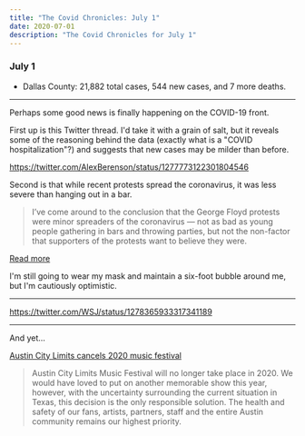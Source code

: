```yaml
---
title: "The Covid Chronicles: July 1"
date: 2020-07-01
description: "The Covid Chronicles for July 1"
---
```


### July 1

- Dallas County: 21,882 total cases, 544 new cases, and 7 more deaths.

---

Perhaps some good news is finally happening on the COVID-19 front.

First up is this Twitter thread. I'd take it with a grain of salt, but it reveals some of the reasoning behind the data (exactly what is a "COVID hospitalization"?) and suggests that new cases may be milder than before.

https://twitter.com/AlexBerenson/status/1277773122301804546

Second is that while recent protests spread the coronavirus, it was less severe than hanging out in a bar.

> I’ve come around to the conclusion that the George Floyd protests were minor spreaders of the coronavirus — not as bad as young people gathering in bars and throwing parties, but not the non-factor that supporters of the protests want to believe they were.

[Read more](https://www.nationalreview.com/the-morning-jolt/individual-actions-matter/)

I'm still going to wear my mask and maintain a six-foot bubble around me, but I'm cautiously optimistic.

---

https://twitter.com/WSJ/status/1278365933317341189

---

And yet...

[Austin City Limits cancels 2020 music festival](https://www.wfaa.com/article/news/health/coronavirus/austin-city-limits-2020-canceled-acl-coronavirus/269-82ba054e-10b4-4c6e-affc-cfc82e81788e)

> Austin City Limits Music Festival will no longer take place in 2020. We would have loved to put on another memorable show this year, however, with the uncertainty surrounding the current situation in Texas, this decision is the only responsible solution. The health and safety of our fans, artists, partners, staff and the entire Austin community remains our highest priority.
